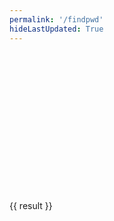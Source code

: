 ```yaml
---
permalink: '/findpwd'
hideLastUpdated: True
---
```

<templete>
<div style='margin-top: 100px;'>
  <el-image class='my-title-img'
    :src="$withBase('/bank.png')"></el-image>
  <br>
  <br>
  <el-row :gutter="20">
    <el-col :span="10"><el-input placeholder="域名" v-model="domain" clearable></el-input></el-col>
    <el-col :span="10"><el-input placeholder="密钥" v-model="serial" show-password></el-input></el-col>
    <el-col :span="4"><el-button @click='calc' icon="el-icon-search" ></el-button></el-col>
  </el-row>
  <br>
  <el-divider>{{ result }}</el-divider>
</div>
</templete>

<style>
.my-title-img {
  width: 100px; 
  height: 100px; 
  margin: 0 auto;
  display: block;
}
</style>

<script>
export default {
  data() {
    return {
      domain: '',
      serial: '',
      result: ''
    }
  },
  methods: {
    calc() {
      const dict = 'ABCDEFGHIJKLMNOPQRSTUVWXYZabcdefghijklmnopqrstuvwxyz0123456789.';
      var domain = this.domain.toUpperCase();
      var result = '';

      if (this.serial.length < 6) {
        this.$message.error('密钥长度过短');
        result = '';
      }else {
        result = domain + this.serial;
        this.$notify({
          title: '成功',
          message: '密码已经成功生成',
          type: 'success'
        });
      }

      this.result = result;
    }
  }
}
</script>